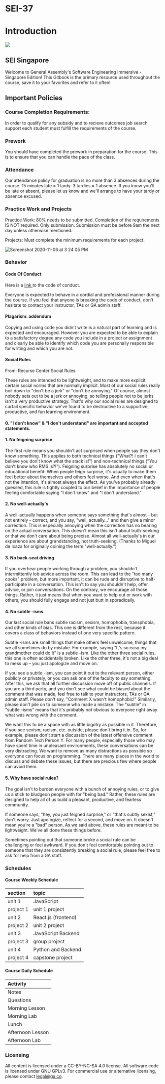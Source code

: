 
# SEI-37


<h1>Introduction</h1>

![](https://i.imgur.com/XeoQXuW.png)

<h2>SEI Singapore</h2>

<p>Welcome to General Assembly's Software Engineering Immersive - Singapore Edition! This Gitbook is the primary resource used throughout the course, save it to your favorites and refer to it often!</p>

<h2>Important Policies</h2>

<h3>Course Completion Requirements:</h3>

<p>In order to qualify for any subsidy and to recieve outcomes job search support each student must fulfill the requirements of the course.</p>

<h3>Prework</h3>

<p>You should have completed the prework in preparation for the course. This is to ensure that you can handle the pace of the class.</p>

<h3>Attendance</h3>

<p>Our attendance policy for graduation is no more than 3 absences during the course. 15 minutes late = 1 tardy. 3 tardies = 1 absence.
If you know you'll be late or absent, please let us know and we'll arrange to have your tardy or absence excused.</p>

<h3>Practice Work and Projects</h3>

<p>Practice Work: 80% needs to be submitted. Completion of the requirements IS NOT required. Only submission. Submission must be before 9am the next day unless otherwise mentioned.

Projects: Must complete the minimum requirements for each project.</p>

![Screenshot 2020-11-06 at 3 24 05 PM](https://media.git.generalassemb.ly/user/26415/files/13aeff00-2045-11eb-8e2c-a12cc1c41311)


<h3>Behavior</h3>

<h4>Code Of Conduct</h4>

<p>Here is a <a href="https://docs.google.com/document/d/1tuggzHahm5atRmu0lf0-qk5Fqqr_JFCwnnt_AjT6vqc/edit?usp=sharing">link </a> to the code of conduct.

Everyone is expected to behave in a cordial and professional manner during the course. If you feel that anyone is breaking the code of conduct, don't hesitate to contact your instructor, TAs or GA admin staff.</p>

<h4>Plagarism: addendum</h4>

<p>Copying and using code you didn't write is a natural part of learning and is expected and encouraged. However you are expected to be able to explain to a satisfactory degree any code you include in a project or assignment and clearly be able to identify which code you are personally responsible for writing and which you are not.</p>

<h4>Social Rules</h4>

<p>From: Recurse Center Social Rules

These rules are intended to be lightweight, and to make more explicit certain social norms that are normally implicit. Most of our social rules really boil down to "don't be a jerk" or "don't be annoying." Of course, almost nobody sets out to be a jerk or annoying, so telling people not to be jerks isn't a very productive strategy. That's why our social rules are designed to curtail specific behavior we've found to be destructive to a supportive, productive, and fun learning environment.</p>

<h4>0. "I don't know" & "I don't understand" are important and accepted statements.</h4>

<h4>1. No feigning surprise</h4>

The first rule means you shouldn't act surprised when people say they don't know something. This applies to both technical things ("What?! I can't believe you don't know what the stack is!") and non-technical things ("You don't know who RMS is?!"). Feigning surprise has absolutely no social or educational benefit: When people feign surprise, it's usually to make them feel better about themselves and others feel worse. And even when that's not the intention, it's almost always the effect. As you've probably already guessed, this rule is tightly coupled to our belief in the importance of people feeling comfortable saying "I don't know" and "I don't understand."

<h4>2. No well-actually's</h4>

A well-actually happens when someone says something that's almost - but not entirely - correct, and you say, "well, actually…" and then give a minor correction. This is especially annoying when the correction has no bearing on the actual conversation. This doesn't mean this isn't about truth-seeking or that we don't care about being precise. Almost all well-actually's in our experience are about grandstanding, not truth-seeking. (Thanks to Miguel de Icaza for originally coining the term "well-actually.")

<h4>3. No back-seat driving</h4>

If you overhear people working through a problem, you shouldn't intermittently lob advice across the room. This can lead to the "too many cooks" problem, but more important, it can be rude and disruptive to half-participate in a conversation. This isn't to say you shouldn't help, offer advice, or join conversations. On the contrary, we encourage all those things. Rather, it just means that when you want to help out or work with others, you should fully engage and not just butt in sporadically.

<h4>4. No subtle -isms</h4>

Our last social rule bans subtle racism, sexism, homophobia, transphobia, and other kinds of bias. This one is different from the rest, because it covers a class of behaviors instead of one very specific pattern.

Subtle -isms are small things that make others feel unwelcome, things that we all sometimes do by mistake. For example, saying "It's so easy my grandmother could do it" is a subtle -ism. Like the other three social rules, this one is often accidentally broken. Like the other three, it's not a big deal to mess up – you just apologize and move on.

If you see a subtle -ism, you can point it out to the relevant person, either publicly or privately, or you can ask one of the faculty to say something. After this, we ask that all further discussion move off of public channels. If you are a third party, and you don't see what could be biased about the comment that was made, feel free to talk to your instructors, TAs or GA admin staff. Please don't say, "Comment X wasn't homophobic!" Similarly, please don't pile on to someone who made a mistake. The "subtle" in "subtle -isms" means that it's probably not obvious to everyone right away what was wrong with the comment.

We want this to be a space with as little bigotry as possible in it. Therefore, if you see sexism, racism, etc. outside, please don't bring it in. So, for example, please don't start a discussion of the latest offensive comment from Random Tech Person Y. For many people, especially those who may have spent time in unpleasant environments, these conversations can be very distracting. We want to remove as many distractions as possible so everyone can focus on programming. There are many places in the world to discuss and debate these issues, but there are precious few where people can avoid them.

<h4>5. Why have social rules?</h4>

The goal isn't to burden everyone with a bunch of annoying rules, or to give us a stick to bludgeon people with for "being bad." Rather, these rules are designed to help all of us build a pleasant, productive, and fearless community.

If someone says, "hey, you just feigned surprise," or "that's subtly sexist," don't worry. Just apologize, reflect for a second, and move on. It doesn't mean you're a "bad" person. As we said above, these rules are meant to be lightweight. We've all done these things before.

Sometimes pointing out that someone broke a social rule can be challenging or feel awkward. If you don't feel comfortable pointing out to someone that they are consistently breaking a social rule, please feel free to ask for help from a GA staff.

<h3>Schedules</h3>

<h4>Course Weekly Schedule</h4>

|section | topic |
| :--- | :--- |
| unit 1 | JavaScript |
| project 1 | unit 1 project |
| unit 2 | React.js (frontend) |
| project 2 | unit 2 project |
| unit 3 | JavaScript Backend |
| project 3 | group project |
| unit 4 | Python and Backend |
| project 4 | capstone project |

<h4>Course Daily Schedule</h4>

| Activity |
| :------- |
| Notes |
| Questions |
| Morning Lesson |
| Morning Lab |
| Lunch |
| Afternoon Lesson |
| Afternoon Lab |

<h3>Licensing</h3>

All content is licensed under a CC-BY-NC-SA 4.0 license.
All software code is licensed under GNU GPLv3. For commercial use or alternative licensing, please contact legal@ga.co.

